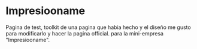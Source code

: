 # Impresiooname

Pagina de test, toolkit de una pagina que habia hecho y el diseño me gusto para modificarlo y hacer la pagina official.
para la mini-empresa "Impresiooname".
